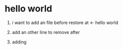# hello world

1. i want to add an file before restore at <- hello world

2. add an other line to remove after

3. adding
